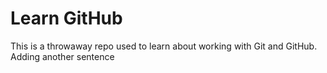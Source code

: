 # Learn GitHub

This is a throwaway repo used to learn about working with Git and GitHub.
Adding another sentence
